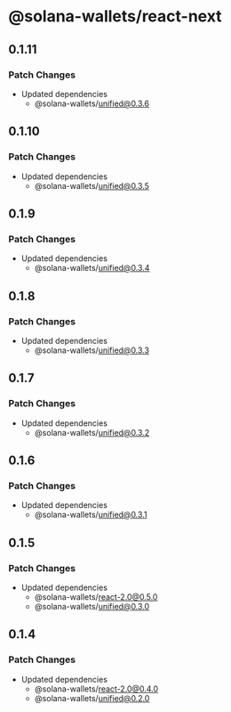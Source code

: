 # @solana-wallets/react-next

## 0.1.11

### Patch Changes

- Updated dependencies
  - @solana-wallets/unified@0.3.6

## 0.1.10

### Patch Changes

- Updated dependencies
  - @solana-wallets/unified@0.3.5

## 0.1.9

### Patch Changes

- Updated dependencies
  - @solana-wallets/unified@0.3.4

## 0.1.8

### Patch Changes

- Updated dependencies
  - @solana-wallets/unified@0.3.3

## 0.1.7

### Patch Changes

- Updated dependencies
  - @solana-wallets/unified@0.3.2

## 0.1.6

### Patch Changes

- Updated dependencies
  - @solana-wallets/unified@0.3.1

## 0.1.5

### Patch Changes

- Updated dependencies
  - @solana-wallets/react-2.0@0.5.0
  - @solana-wallets/unified@0.3.0

## 0.1.4

### Patch Changes

- Updated dependencies
  - @solana-wallets/react-2.0@0.4.0
  - @solana-wallets/unified@0.2.0
